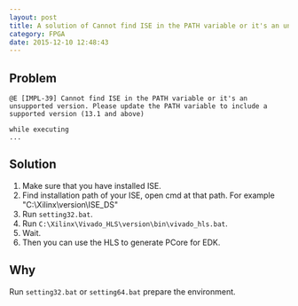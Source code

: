 ```yaml
---
layout: post
title: A solution of Cannot find ISE in the PATH variable or it's an unsupported version.
category: FPGA
date: 2015-12-10 12:48:43
---
```


## Problem

```
@E [IMPL-39] Cannot find ISE in the PATH variable or it's an unsupported version. Please update the PATH variable to include a supported version (13.1 and above)

while executing
...
```

## Solution

1. Make sure that you have installed ISE.
2. Find installation path of your ISE, open cmd at that path. For example "C:\Xilinx\version\ISE_DS"
3. Run `setting32.bat`.
4. Run `C:\Xilinx\Vivado_HLS\version\bin\vivado_hls.bat`.
5. Wait.
6. Then you can use the HLS to generate PCore for EDK.

## Why

Run `setting32.bat` or `setting64.bat` prepare the environment.
